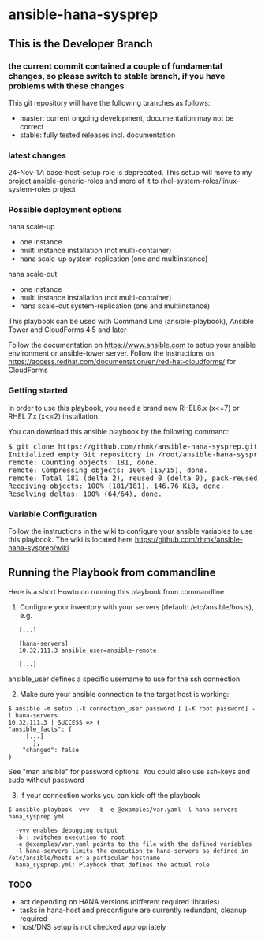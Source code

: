 # ansible-hana-sysprep

## This is the Developer Branch 
### the current commit contained a couple of fundamental changes, so please switch to stable branch, if you have problems with these changes

This git repository will have the following  branches as follows:
- master:  current ongoing development, documentation may not be correct
- stable:  fully tested releases incl. documentation

### latest changes

24-Nov-17: base-host-setup role is deprecated. This setup will move to my project ansible-generic-roles and more of it to rhel-system-roles/linux-system-roles project

### Possible deployment options

hana scale-up
- one instance
- multi instance installation (not multi-container)
- hana scale-up system-replication (one and multiinstance)

hana scale-out
- one instance
- multi instance installation (not multi-container)
- hana scale-out system-replication (one and multiinstance)

This playbook can be used with Command Line (ansible-playbook), Ansible Tower and CloudForms 4.5 and later

Follow the documentation on https://www.ansible.com to setup your ansible environment or ansible-tower server. 
Follow the instructions on https://access.redhat.com/documentation/en/red-hat-cloudforms/ for CloudForms

### Getting started
In order to use this playbook, you need a brand new RHEL6.x (x<=7) or RHEL 7.x (x<=2) installation.

You can download this ansible playbook by the following command:
<pre>
$ git clone https://github.com/rhmk/ansible-hana-sysprep.git
Initialized empty Git repository in /root/ansible-hana-sysprep/.git/
remote: Counting objects: 181, done.
remote: Compressing objects: 100% (15/15), done.
remote: Total 181 (delta 2), reused 0 (delta 0), pack-reused 163
Receiving objects: 100% (181/181), 146.76 KiB, done.
Resolving deltas: 100% (64/64), done.
</pre>

### Variable Configuration  

Follow the instructions in the wiki to configure your ansible variables to use this playbook.
The wiki is located here https://github.com/rhmk/ansible-hana-sysprep/wiki

## Running the Playbook from commandline

Here is a short Howto on running this playbook from commandline

1. Configure your inventory with your servers (default: /etc/ansible/hosts), e.g.
```
   [...]

   [hana-servers]
   10.32.111.3 ansible_user=ansible-remote

   [...]
```
  ansible_user defines a specific username to use for the ssh connection 

2. Make sure your ansible connection to the target host is working:
```
$ ansible -m setup [-k connection_user password ] [-K root password] -l hana-servers
10.32.111.3 | SUCCESS => {
"ansible_facts": {
     [...]
       }, 
    "changed": false
}

```
See "man ansible" for password options. You could also use ssh-keys and sudo without password

3. If your connection works you can kick-off the playbook
```
$ ansible-playbook -vvv  -b -e @examples/var.yaml -l hana-servers hana_sysprep.yml

  -vvv enables debugging output
  -b : switches execution to root
  -e @examples/var.yaml points to the file with the defined variables
  -l hana-servers limits the execution to hana-servers as defined in /etc/ansible/hosts or a particular hostname
  hana_sysprep.yml: Playbook that defines the actual role
```

 
### TODO ###
- act depending on HANA versions (different required libraries)
- tasks in hana-host and preconfigure are currently redundant, cleanup required
- host/DNS setup is not checked appropriately


